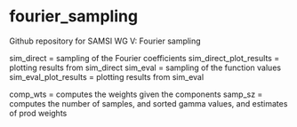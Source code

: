 # fourier_sampling
Github repository for SAMSI WG V: Fourier sampling

sim_direct = sampling of the Fourier coefficients
sim_direct_plot_results = plotting results from sim_direct
sim_eval = sampling of the function values
sim_eval_plot_results = plotting results from sim_eval

comp_wts =  computes the weights given the components
samp_sz = computes the number of samples, and sorted gamma values, and estimates of prod weights